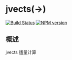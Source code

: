 jvects(->)
======

[![Build Status](https://img.shields.io/travis/zswang/jvects/master.svg)](https://travis-ci.org/zswang/jvects)
[![NPM version](https://img.shields.io/npm/v/jvects.svg)](http://badge.fury.io/js/jvects)

## 概述

jvects 适量计算
